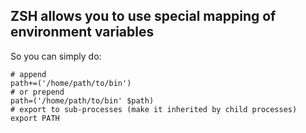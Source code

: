 ## ZSH allows you to use special mapping of environment variables

So you can simply do:

```
# append
path+=('/home/path/to/bin')
# or prepend
path=('/home/path/to/bin' $path)
# export to sub-processes (make it inherited by child processes)
export PATH
```
